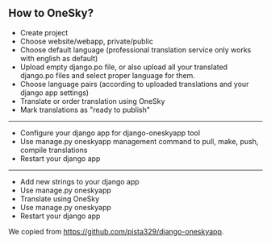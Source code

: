 How to OneSky?
---
- Create project
- Choose website/webapp, private/public
- Choose default language (professional translation service only works with english as default)
- Upload empty django.po file, or also upload all your translated django.po files and select proper language for them.
- Choose language pairs (according to uploaded translations and your django app settings)
- Translate or order translation using OneSky
- Mark translations as "ready to publish"

---

- Configure your django app for django-oneskyapp tool
- Use manage.py oneskyapp management command to pull, make, push, compile translations
- Restart your django app

---

- Add new strings to your django app
- Use manage.py oneskyapp
- Translate using OneSky
- Use manage.py oneskyapp
- Restart your django app


We copied from https://github.com/pista329/django-oneskyapp.